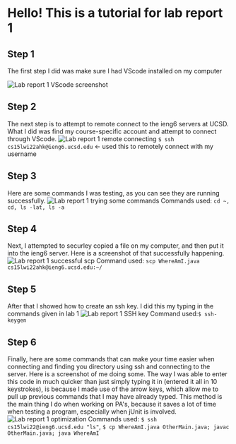 # Hello! This is a tutorial for lab report 1


## Step 1
The first step I did was make sure I had VScode installed on my computer

![Lab report 1 VScode screenshot](https://user-images.githubusercontent.com/97641362/149598023-f06ae688-6856-46b8-86d9-4b694a1020ad.png)



## Step 2
The next step is to attempt to remote connect to the ieng6 servers at UCSD. What I did was find my course-specific account and attempt to connect through VScode.
![Lab report 1 remote connecting](https://user-images.githubusercontent.com/97641362/149598933-f7edc213-3474-43cd-a678-39e4c0b24984.png)
`$ ssh cs15lwi22ahk@ieng6.ucsd.edu` <- used this to remotely connect with my username

## Step 3
Here are some commands I was testing, as you can see they are running successfully.
![Lab report 1 trying some commands](https://user-images.githubusercontent.com/97641362/149599624-2e5f7b35-c97c-4b17-ba3d-565449f309a7.png)
Commands used: `cd ~, cd, ls -lat, ls -a`

## Step 4
Next, I attempted to securley copied a file on my computer, and then put it into the ieng6 server. Here is a screenshot of that successfully happening.
![Lab report 1 successful scp](https://user-images.githubusercontent.com/97641362/149600154-0946e2af-4460-4981-9cec-fca15dc79170.png)
Command used: `scp WhereAmI.java cs15lwi22ahk@ieng6.ucsd.edu:~/`

## Step 5
After that I showed how to create an ssh key. I did this my typing in the commands given in lab 1
![Lab report 1 SSH key](https://user-images.githubusercontent.com/97641362/149600733-645b1af4-fdf7-4050-96f3-63efea999194.png)
Command used:`$ ssh-keygen`


## Step 6
Finally, here are some commands that can make your time easier when connecting and finding you directory using ssh and connecting to the server. Here is a screenshot
of me doing some. The way I was able to enter this code in much quicker than just simply typing it in (entered it all in 10 keystrokes), is because I made use of the arrow keys, which allow me to pull up previous commands that I may have already typed. This method is the main thing I do when working on PA's, because it saves a lot of time when testing a program, especially when jUnit is involved.
![Lab report 1 optimization](https://user-images.githubusercontent.com/97641362/149600929-f44a71ee-11bf-463e-8352-b8b0d1022de5.png)
Commands used: `$ ssh cs15lwi22@ieng6.ucsd.edu "ls"`, `$ cp WhereAmI.java OtherMain.java; javac OtherMain.java; java WhereAmI`
